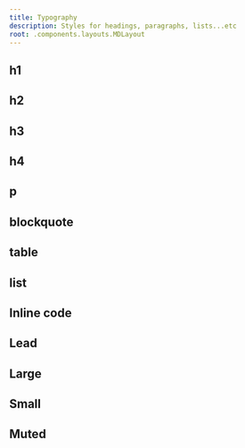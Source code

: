 ```yaml
---
title: Typography
description: Styles for headings, paragraphs, lists...etc
root: .components.layouts.MDLayout
---
```


<CP c=".docs.typography.Typography.invoke()" file=".docs.typography.examples.typography-demo" />

## h1

<CP c=".docs.typography.Typography.H1()" file=".docs.typography.examples.typography-h1" />

## h2

<CP c=".docs.typography.Typography.H2()" file=".docs.typography.examples.typography-h2" />

## h3

<CP c=".docs.typography.Typography.H3()" file=".docs.typography.examples.typography-h3" />

## h4

<CP c=".docs.typography.Typography.H4()" file=".docs.typography.examples.typography-h4" />

## p

<CP c=".docs.typography.Typography.P()" file=".docs.typography.examples.typography-p" />

## blockquote

<CP c=".docs.typography.Typography.Blockquote()" file=".docs.typography.examples.typography-blockquote" />

## table

<CP c=".docs.typography.Typography.Table()" file=".docs.typography.examples.typography-table" />

## list

<CP c=".docs.typography.Typography.List()" file=".docs.typography.examples.typography-list" />

## Inline code

<CP c=".docs.typography.Typography.InlineCode()" file=".docs.typography.examples.typography-inline-code" />

## Lead

<CP c=".docs.typography.Typography.Lead()" file=".docs.typography.examples.typography-lead" />

## Large

<CP c=".docs.typography.Typography.Large()" file=".docs.typography.examples.typography-large" />

## Small

<CP c=".docs.typography.Typography.Small()" file=".docs.typography.examples.typography-small" />

## Muted

<CP c=".docs.typography.Typography.Muted()" file=".docs.typography.examples.typography-muted" />